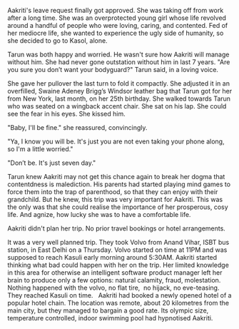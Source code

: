 Aakriti's leave request finally got approved. She was taking off from work after a long time. She was an overprotected young girl whose life revolved around a handful of people who were loving, caring, and contented. Fed of her mediocre life, she wanted to experience the ugly side of humanity, so she decided to go to Kasol, alone.

Tarun was both happy and worried. He wasn't sure how Aakriti will manage without him. She had never gone outstation without him in last 7 years. "Are you sure you don’t want your bodyguard?" Tarun said, in a loving voice.

She gave her pullover the last turn to fold it compactly. She adjusted it in an overfilled, Swaine Adeney Brigg’s Windsor leather bag that Tarun got for her from New York, last month, on her 25th birthday. She walked towards Tarun who was seated on a wingback accent chair. She sat on his lap. She could see the fear in his eyes. She kissed him.

"Baby, I'll be fine." she reassured, convincingly.

"Ya, I know you will be. It's just you are not even taking your phone along, so I'm a little worried."

"Don’t be. It's just seven day."

Tarun knew Aakriti may not get this chance again to break her dogma that contentdness is malediction. His parents had started playing mind games to force them into the trap of parenthood, so that they can enjoy with their grandchild. But he knew, this trip was very important for Aakriti. This was the only was that she could realise the importance of her prosperous, cosy life. And agnize, how lucky she was to have a comfortable life.

Aakriti didn't plan her trip. No prior travel bookings or hotel arrangements. 

It was a very well planned trip. They took Volvo from Anand Vihar, ISBT bus station, in East Delhi on a Thursday. Volvo started on time at 11PM and was supposed to reach Kasuli early morning around 5:30AM. Aakriti started thinking what bad could happen with her on the trip. Her limited knowledge in this area for otherwise an intelligent software product manager left her brain to produce only a few options: natural calamity, fraud, molestation.   Nothing happened with the volvo, no flat tire,  no hijack, no eve-teasing. They reached Kasuli on time.   Aakriti had booked a newly opened hotel of a popular hotel chain. The location was remote, about 20 kilometres from the main city, but they managed to bargain a good rate. Its olympic size, temperature controlled, indoor swimming pool had hypnotised Aakriti.
